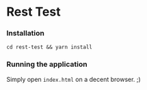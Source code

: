 # Rest Test

### Installation
```
cd rest-test && yarn install
```

### Running the application
Simply open `index.html` on a decent browser. ;)
